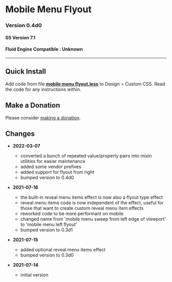 # Mobile Menu Flyout

### Version 0.4d0

#### SS Version 7.1

#### Fluid Engine Compatible : Unknown

---

## Quick Install

Add code from file
**[mobile menu flyout.less](mobile%20menu%20flyout.less#L1)**
to Design > Custom CSS. Read the code for any instructions within.

## Make a Donation

Please consider
[making a donation](https://github.com/tomsWebConsulting/twcsl#make-a-donation).

## Changes

* **2022-03-07**

  * converted a bunch of repeated value/property pairs into mixin utilities for
    easier maintenance
  * added some vendor prefixes
  * added support for flyout from right
  * bumped version to 0.4d0
  
* **2021-07-16**

  * the built-in reveal menu items effect is now also a flyout type effect
  * reveal menu items code is now independent of the effect, useful for those
    that want to create custom reveal menu item effects
  * reworked code to be more performant on mobile
  * changed name from 'mobile menu sweep from left edge of viewport' to 'mobile
    menu left flyout'
  * bumped version to 0.3d1
  
* **2021-07-15**

  * added optional reveal menu items effect
  * bumped version to 0.3d0
  
* **2021-07-14**

  * initial version

